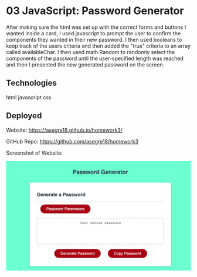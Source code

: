 # 03 JavaScript: Password Generator

After making sure the html was set up with the correct forms and buttons I wanted inside a card, I used javascript to prompt the user to confirm the components they wanted in their new password. I then used booleans to keep track of the users criteria and then added the "true" criteria to an array called availableChar. I then used math.Random to randomly select the components of the password until the user-specified length was reached and then I presented the new generated password on the screen.



## Technologies

html
javascript
css

## Deployed

Website:
https://asegre18.github.io/homework3/

GitHub Repo:
https://github.com/asegre18/homework3

Screenshot of Website:

![screenshot](./Assets/screenshotHW3.png)

